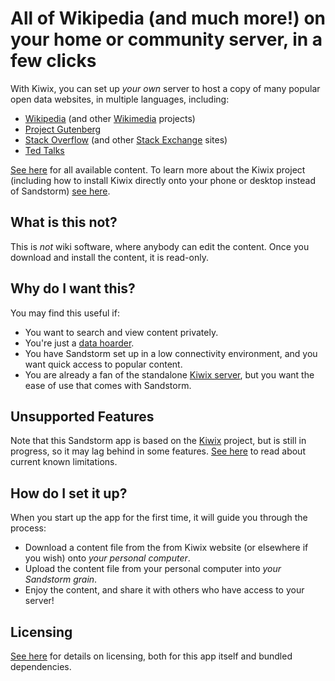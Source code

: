 <!-- NOTE: This needs to maintain partial parity with intro.html and how-it-works.html -->
# All of Wikipedia (and much more!) on your home or community server, in a few clicks

With Kiwix, you can set up _your own_ server to host a copy of many popular open data websites, in multiple languages, including:

* [Wikipedia](https://www.wikipedia.org/) (and other [Wikimedia](https://www.wikimedia.org/) projects)
* [Project Gutenberg](https://www.gutenberg.org/)
* [Stack Overflow](https://stackoverflow.com/) (and other [Stack Exchange](https://stackexchange.com/) sites)
* [Ted Talks](https://www.ted.com/talks)

[See here](http://wiki.kiwix.org/wiki/Special:MyLanguage/Content_in_all_languages) for all available content. To learn more about the Kiwix project (including how to install Kiwix directly onto your phone or desktop instead of Sandstorm) [see here](http://kiwix.org).

## What is this not?

This is _not_ wiki software, where anybody can edit the content. Once you download and install the content, it is read-only.

## Why do I want this?

You may find this useful if:

* You want to search and view content privately.
* You're just a [data hoarder](https://www.reddit.com/r/DataHoarder/).
* You have Sandstorm set up in a low connectivity environment, and you want quick access to popular content.
* You are already a fan of the standalone [Kiwix server](http://wiki.kiwix.org/wiki/Kiwix-serve), but you want the ease of use that comes with Sandstorm.

## Unsupported Features

Note that this Sandstorm app is based on the [Kiwix](http://kiwix.org) project, but is still in progress, so it may lag behind in some features. [See here](https://github.com/orblivion/KiwixSandstorm/blob/release/known_limitations.md) to read about current known limitations.

## How do I set it up?

When you start up the app for the first time, it will guide you through the process:

* Download a content file from the from Kiwix website (or elsewhere if you wish) onto _your personal computer_.
* Upload the content file from your personal computer into _your Sandstorm grain_.
* Enjoy the content, and share it with others who have access to your server!

## Licensing

[See here](https://github.com/orblivion/KiwixSandstorm/blob/release/README.md#license) for details on licensing, both for this app itself and bundled dependencies.
